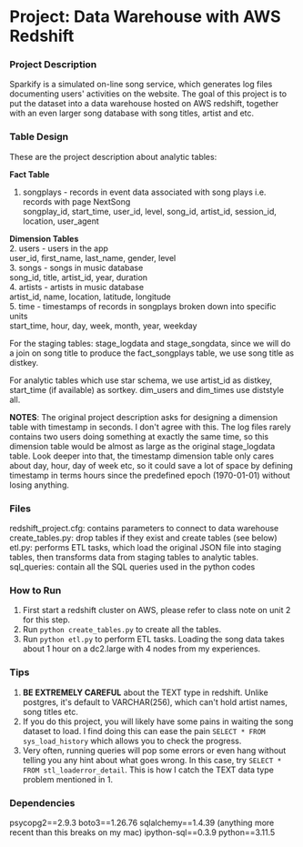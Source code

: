 # Project: Data Warehouse with AWS Redshift

### Project Description
Sparkify is a simulated on-line song service, which generates log files documenting users' activities on the website. The goal of this project is to put the dataset into a data warehouse hosted on AWS redshift, together with an even larger song database with song titles, artist and etc.

### Table Design

These are the project description about analytic tables:  

**Fact Table**   
1. songplays - records in event data associated with song plays i.e. records with page NextSong   
songplay_id, start_time, user_id, level, song_id, artist_id, session_id, location, user_agent

**Dimension Tables**   
2. users - users in the app   
user_id, first_name, last_name, gender, level   
3. songs - songs in music database   
song_id, title, artist_id, year, duration   
4. artists - artists in music database   
artist_id, name, location, latitude, longitude    
5. time - timestamps of records in songplays broken down into specific units    
start_time, hour, day, week, month, year, weekday

For the staging tables: stage_logdata and stage_songdata, since we will do a join on song title to produce the fact_songplays table, we use song title as distkey.

For analytic tables which use star schema, we use artist_id as distkey, start_time (if available) as sortkey.  dim_users and dim_times use diststyle all.
 
**NOTES**: The original project description asks for designing a dimension table with timestamp in seconds. I don't agree with this. The log files rarely contains two users doing something at exactly the same time, so this dimension table would be almost as large as the original stage_logdata table. Look deeper into that, the timestamp dimension table only cares about day, hour, day of week etc, so it could save a lot of space by defining timestamp in terms hours since the predefined epoch (1970-01-01) without losing anything.  

### Files
redshift_project.cfg: contains parameters to connect to data warehouse
create_tables.py: drop tables if they exist and create tables (see below)
etl.py: performs ETL tasks, which load the original JSON file into staging tables, then transforms data from staging tables to analytic tables.
sql_queries: contain all the SQL queries used in the python codes

### How to Run
1. First start a redshift cluster on AWS, please refer to class note on unit 2 for this step.
2. Run `python create_tables.py` to create all the tables.
3. Run `python etl.py` to perform ETL tasks. Loading the song data takes about 1 hour on a dc2.large with 4 nodes from my experiences.

### Tips
1. **BE EXTREMELY CAREFUL** about the TEXT type in redshift. Unlike postgres, it's default to VARCHAR(256), which can't hold artist names, song titles etc.
2. If you do this project, you will likely have some pains in waiting the song dataset to load. I find doing this can ease the pain `SELECT * FROM sys_load_history` which allows you to check the progress.
3. Very often, running queries will pop some errors or even hang without telling you any hint about what goes wrong. In this case, try `SELECT *
FROM stl_loaderror_detail`. This is how I catch the TEXT data type problem mentioned in 1.

### Dependencies
psycopg2==2.9.3
boto3==1.26.76
sqlalchemy==1.4.39  (anything more recent than this breaks on my mac)
ipython-sql==0.3.9
python==3.11.5
